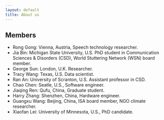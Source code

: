 ```yaml
---
layout: default
title: About us
---
```


## Members

* Rong Gong: Vienna, Austria, Speech technology researcher. 
* Jia Bin: Michigan State University, U.S. PhD student in Communication Sciences & Disorders (CSD), World Stuttering Network (WSN) board member.
* George Sun: London, U.K. Researcher.
* Tracy Wang: Texas, U.S. Data scientist.
* Ran An: University of Scranton, U.S. Assistant professor in CSD.
* Chao Chen: Seatle, U.S., Software engineer.
* Jiaqing Ren: Qufu, China, Graduate student.
* Harry Zhang: Shenzhen, China, Hardware engineer. 
* Guangxu Wang: Beijing, China, ISA board member, NGO climate researcher.
* Xiaofan Lei: University of Minnesota, U.S., PhD candidate.